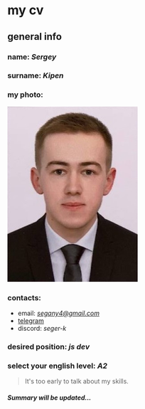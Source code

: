 # my cv 
## general info 
### name: *Sergey*
### surname: *Kipen*
### my photo:
![my photo](/myphoto.jpg)
### contacts:
* email: *segany4@gmail.com*
* [telegram](https://t.me/seger_k)
* discord: *seger-k*
### desired position: *js dev*
### select your english level: *A2*
> It's too early to talk about my skills. 
#### *Summary will be updated...*




